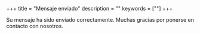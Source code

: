 +++
title = "Mensaje enviado"
description = ""
keywords = [""]
+++

Su mensaje ha sido enviado correctamente. Muchas gracias por ponerse en contacto con nosotros.
